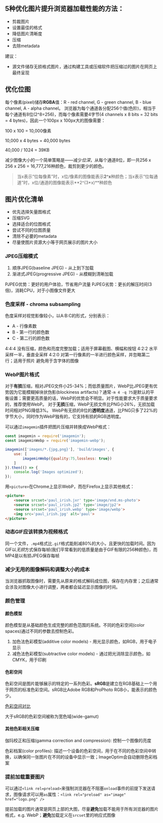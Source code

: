 ## 5种优化图片提升浏览器加载性能的方法：

+ 剪裁图片
+ 设置最佳的格式
+ 降低图片清晰度
+ 压缩
+ 去除metadata

建议：
+ 源文件储存无损格式图片，通过构建工具或压缩软件把压缩过的图片在网页上最终呈现

## 优化位图
每个像素(pixel)储存**RGBA**值：R - red channel, G - green channel, B - blue channel, A - alpha channel。
浏览器为每个通道各分配256个值(色阶)，相当于每个通道有8位(2^8=256)，而每个像素需要4字节(4 channels x 8 bits = 32 bits = 4 bytes)，因此一个100px x 100px大的图像需要：

100 x 100 = 10,000像素

10,000 x 4 bytes = 40,000 bytes

40,000 / 1024 = 39KB

减少图像大小的一个简单策略是——减少*位深*，从每个通道8位，即一共256 x 256 x 256 = 16,777,216种颜色，裁剪到更少的颜色。

> 当x表示“位每像素”时，x位/像素的图像能表示**2^x**种颜色；当x表示“位每通道”时，x位/通道的图像能表示**2^(3*x)**种颜色


## 图片优化清单
+ 优先选择矢量图格式
+ 压缩SVG
+ 选择适合的位图格式
+ 尝试不同的位图质量
+ 清除不必要的metadata
+ 尽量使图片资源大小等于网页展示的图片大小

### JPEG压缩模式
1. 顺序JPEG(baseline JPEG) - 从上到下加载
2. 渐进式JPEG(progressive JPEG) - 从模糊到清晰加载

PJPEG优势：更好的用户体验，节省用户流量
PJPEG劣势：更长的解压时间(3倍)，消耗CPU，对于小图像文件更大

### 色度采样 - chroma subsampling
色度采样对视觉影像较小，以A:B:C的形式，分别表示：
+ A - 行像素数
+ B - 第一行的颜色数
+ C - 第二行的颜色数

4:4:4 没有压缩，颜色和亮度完整加载；适用于屏幕截图、横幅和按钮
4:2:2 水平采样一半，垂直全采样
4:2:0 对第一行像素的一半进行颜色采样，并忽略第二行；适用于照片
避免用于含字体的图像

### WebP图片格式
对于**有损**压缩，相对JPEG文件小25-34%；而低质量图片，WebP比JPEG更有优势因为它能模糊掉块状伪影(blockiness artifacts)？通常`-m 4 -q 75`是默认的平衡设置；需要更高质量的话，WebP的优势会不明显。对于性能要求大于质量要求的，推荐使用WebP。
对于**无损**压缩，WebP无损文件比PNG小26%，无损加载时间相对PNG降低3%。
WebP有无损的8位的**透明度**通道，比PNG只多了22%的字节大小，同时作为WebP独有的，它支持有损的RGB透明度。

可以通过`imagemin`插件把图片压缩并转换成WebP格式：
```js
const imagemin = require('imagemin');
const imageminWebp = require('imagemin-webp');

imagemin(['images/*.{jpg,png}'], 'build/images', {
    use: [
        imageminWebp({quality:75,lossless: true})
    ]
}).then(() => {
    console.log('Images optimized');
});
```

用`<picture>`在Chrome上显示WebP，而在Firefox上显示其他格式：
```html
<picture>
    <source srcset='paul_irish.jxr' type='image/vnd.ms-photo'>
    <source srcset='paul_irish.jp2' type='image/jp2'>
    <source srcset='paul_irish.webp' type='image/webp'>
    <img src='paul_irish.jpg' alt='paul'>
</picture>
```

### 动态GIF应该转换为视频格式
同一个文件，`.mp4`格式比`.gif`格式能削减80%的大小，且更快的加载时间。因为GIF以*无损*方式保存每帧(我们平常看到的低质量是由于GIF有限的256种颜色)，而MP4是以有损JPEG保存每帧

### 减少无用的图像解码和调整大小的成本
当浏览器抓取图像时，需要先从原来的格式解码成位图，保存在内存里；之后通常会涉及对图像大小进行调整，两者都会延迟显示图像的时间。

### 颜色管理

#### 颜色模型
颜色模型是从基础颜色生成完整的颜色范围的系统。不同的色彩空间(color spaces)通过不同的参数去控制色彩。
1. 加色法色彩模型(additive color models) - 用光显示颜色，如RGB，用于电子显示
2. 减色法色彩模型(subtractive color models) - 通过把光消除显示颜色，如CMYK，用于印刷

#### 色彩空间
色彩空间是图片能够展示的特定的一系列色彩。**sRGB**是建立在RGB基础上一个用于网页的标准色彩空间。sRGB比Adobe RGB和ProPhoto RGB小，能表示的颜色少。

[色彩空间对比](https://developers.google.com/web/fundamentals/performance/optimizing-content-efficiency/automating-image-optimization/images/color-wheel_hazsbk.jpg)

大于sRGB的色彩空间被称为宽色域(wide-gamut)

#### 其他色彩相关压缩
伽玛校正和压缩(gamma correction and compression): 控制一个图像的亮度

色彩档案(color profiles): 描述一个设备的色彩空间，用于在不同的色彩空间中转换，以确保同一张图片在不同的设备中显示一致；ImageOptim会自动删除色彩档案

### 提前加载重要图片
可以通过`<link rel=preload>`来强制浏览器在不阻塞`onload`事件的前提下发送请求，图像请求可以用`as`属性：`<link rel="preload" as="image" href="logo.png" />`

提前加载的图片通常是网页上部的大图，尽量**避免**加载不能用于所有浏览器的图片格式，e.g. WebP；**避免**加载定义在`srcset`里的响应式图像